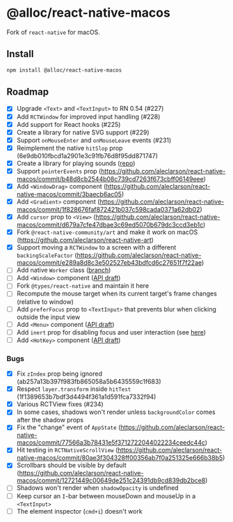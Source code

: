 # @alloc/react-native-macos

Fork of `react-native` for macOS.

## Install

```sh
npm install @alloc/react-native-macos
```

## Roadmap

- [x] Upgrade `<Text>` and `<TextInput>` to RN 0.54 (#227)
- [x] Add `RCTWindow` for improved input handling (#228)
- [x] Add support for React hooks (#225)
- [x] Create a library for native SVG support (#229)
- [x] Support `onMouseEnter` and `onMouseLeave` events (#231)
- [x] Reimplement the native `hitSlop` prop (6e9db010fbcd1a2901e3c91fb76d8f95dd871747)
- [x] Create a library for playing sounds ([repo](https://github.com/alloc/react-native-sound))
- [x] Support `pointerEvents` prop (https://github.com/aleclarson/react-native-macos/commit/b48d8cb2544b08c739cd7263f673cbff06149eee)
- [x] Add `<WindowDrag>` component (https://github.com/aleclarson/react-native-macos/commit/3baecb6ac05)
- [x] Add `<Gradient>` component (https://github.com/aleclarson/react-native-macos/commit/1f828676faf872421b037c598cada0371a62db02)
- [x] Add `cursor` prop to `<View>` (https://github.com/aleclarson/react-native-macos/commit/d679a7cfe47dbae3c69ed5070b679dc3ccd3eb1c)
- [x] Fork `@react-native-community/art` and make it work on macOS (https://github.com/aleclarson/react-native-art)
- [x] Support moving a `RCTWindow` to a screen with a different `backingScaleFactor` (https://github.com/aleclarson/react-native-macos/commit/e289a8d8c3e502527eb43bdfcd6c27651f7f22ae)
- [ ] Add native `Worker` class ([branch](https://github.com/aleclarson/react-native-macos/tree/worker))
- [ ] Add `<Window>` component ([API draft](https://gist.github.com/aleclarson/1eb38f8a1560a910692b624325d38767))
- [ ] Fork `@types/react-native` and maintain it here
- [ ] Recompute the mouse target when its current target's frame changes (relative to window)
- [ ] Add `preferFocus` prop to `<TextInput>` that prevents blur when clicking outside the input view
- [ ] Add `<Menu>` component ([API draft](https://gist.github.com/aleclarson/219105fc77658e1da620a17b2e05b1de))
- [ ] Add `inert` prop for disabling focus and user interaction (see [here](https://html.spec.whatwg.org/multipage/interaction.html#inert))
- [ ] Add `<HotKey>` component ([API draft](https://gist.github.com/aleclarson/6c609884fc08c20492c8722eed17acc1))

### Bugs
- [x] Fix `zIndex` prop being ignored (ab257a13b397f983fb865058a5b6435559c1f683)
- [x] Respect `layer.transform` inside `hitTest` (1f1389653b7bdf3d4494f361a1d591fca7332f94)
- [x] Various RCTView fixes (#234)
- [x] In some cases, shadows won't render unless `backgroundColor` comes after the shadow props
- [x] Fix the "change" event of `AppState` (https://github.com/aleclarson/react-native-macos/commit/77566a3b78431e5f3712722044022234ceedc44c)
- [x] Hit testing in `RCTNativeScrollView` (https://github.com/aleclarson/react-native-macos/commit/80ae3f304328ff00356ab7f0a251325e666b38b5)
- [x] Scrollbars should be visible by default (https://github.com/aleclarson/react-native-macos/commit/12721449c00649de251c24391db9cd839db2bce8)
- [ ] Shadows won't render when `shadowOpacity` is undefined
- [ ] Keep cursor an `I`-bar between mouseDown and mouseUp in a `<TextInput>`
- [ ] The element inspector (`cmd+i`) doesn't work
